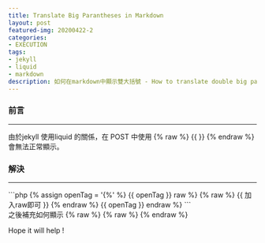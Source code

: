 ```yaml
---
title: Translate Big Parantheses in Markdown
layout: post
featured-img: 20200422-2
categories:
- EXECUTION
tags:
- jekyll
- liquid
- markdown
description: 如何在markdown中顯示雙大括號 - How to translate double big parantheses in markdown
---
```


### 前言
<hr> 
由於jekyll 使用liquid 的關係，在 POST 中使用 {% raw %} {{  }} {% endraw %} 會無法正常顯示。

### 解決
<hr> 
```php {% assign openTag = '{%' %}  
{{ openTag }} raw %}      
{% raw %}
  {{ 加入raw即可 }}
{% endraw %}
{{ openTag }} endraw %}
```
<div class="notice--info">
之後補充如何顯示 {% raw %} {% raw %} {% endraw %}
</div>

Hope it will help !
